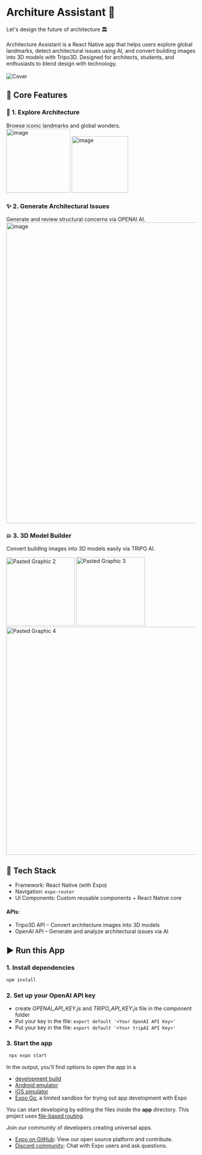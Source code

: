 # Architure Assistant 👋

Let's design the future of architecture 🏛️ <br><br>
Architecture Assistant is a React Native app that helps users explore global landmarks, detect architectural issues using AI, and convert building images into 3D models with Tripo3D. Designed for architects, students, and enthusiasts to blend design with technology. <br><br>
![Cover](https://github.com/user-attachments/assets/2ef65d81-dfd7-4e93-a1d9-0230d7f15916)

## 🔮 Core Features
### :raised_hands: 1. Explore Architecture
Browse iconic landmarks and global wonders. <br>
<img width="170" alt="image" src="https://github.com/user-attachments/assets/14de4039-2712-4f30-8c87-e9f559e44d6b" />
<img width="150" alt="image" src="https://github.com/user-attachments/assets/c18fa217-52d8-48ed-84cc-8db639abcc37" />


### :sparkles: 2. Generate Architectural Issues
Generate and review structural concerns via OPENAI AI. <br>
<img width="800" alt="image" src="https://github.com/user-attachments/assets/9076bdbc-7aa8-478f-b627-432df19bf9f6" />


### :boom: 3. 3D Model Builder
Convert building images into 3D models easily via TRIPO AI.<br>

<img width="182" alt="Pasted Graphic 2" src="https://github.com/user-attachments/assets/538a51cc-1ab2-4d8b-a00d-f7546448ff44" />
<img width="183" alt="Pasted Graphic 3" src="https://github.com/user-attachments/assets/8bb2049b-4b95-45bd-bfe0-548d2b3e1ef6" />
<img width="606" alt="Pasted Graphic 4" src="https://github.com/user-attachments/assets/3b0f6fea-cf4e-4546-a41c-b10d730a91c0" />

## 🧰 Tech Stack
- Framework: React Native (with Expo)
- Navigation: ```expo-router```
- UI Components: Custom reusable components + React Native core

#### APIs:
- Tripo3D API – Convert architecture images into 3D models
- OpenAI API – Generate and analyze architectural issues via AI

## ▶️ Run this App

### 1. Install dependencies

   ```bash
   npm install
   ```
### 2. Set up your OpenAI API key
- create *OPENAI_API_KEY.js* and *TRIPO_API_KEY.js* file in the component folder
- Put your key in the file: ```export default '<Your OpenAI API Key>'```
- Put your key in the file: ```export default '<Your tripAI API Key>'```

  
### 3. Start the app

   ```bash
    npx expo start
   ```

In the output, you'll find options to open the app in a

- [development build](https://docs.expo.dev/develop/development-builds/introduction/)
- [Android emulator](https://docs.expo.dev/workflow/android-studio-emulator/)
- [iOS simulator](https://docs.expo.dev/workflow/ios-simulator/)
- [Expo Go](https://expo.dev/go), a limited sandbox for trying out app development with Expo

You can start developing by editing the files inside the **app** directory. This project uses [file-based routing](https://docs.expo.dev/router/introduction).


Join our community of developers creating universal apps.

- [Expo on GitHub](https://github.com/expo/expo): View our open source platform and contribute.
- [Discord community](https://chat.expo.dev): Chat with Expo users and ask questions.
